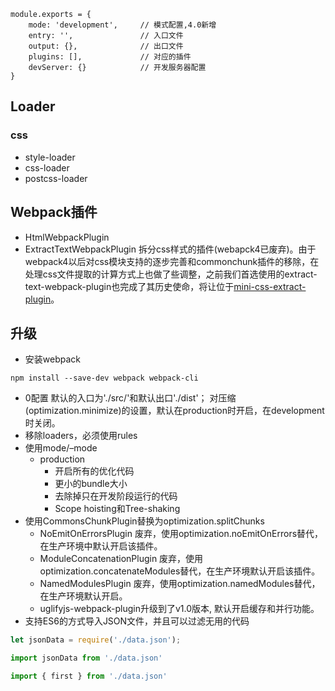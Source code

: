 
```
module.exports = {
    mode: 'development',     // 模式配置,4.0新增
    entry: '',               // 入口文件
    output: {},              // 出口文件
    plugins: [],             // 对应的插件
    devServer: {}            // 开发服务器配置
}
```

## Loader

### css

* style-loader
* css-loader
* postcss-loader

## Webpack插件

* HtmlWebpackPlugin
* ExtractTextWebpackPlugin 拆分css样式的插件(webapck4已废弃)。由于webpack4以后对css模块支持的逐步完善和commonchunk插件的移除，在处理css文件提取的计算方式上也做了些调整，之前我们首选使用的extract-text-webpack-plugin也完成了其历史使命，将让位于[mini-css-extract-plugin](https://github.com/webpack-contrib/mini-css-extract-plugin)。

## 升级
* 安装webpack
``` shell
npm install --save-dev webpack webpack-cli
```
* 0配置
默认的入口为'./src/'和默认出口'./dist'； 
对压缩(optimization.minimize)的设置，默认在production时开启，在development时关闭。
* 移除loaders，必须使用rules
* 使用mode/–mode
    * production
        * 开启所有的优化代码
        * 更小的bundle大小
        * 去除掉只在开发阶段运行的代码
        * Scope hoisting和Tree-shaking
* 使用CommonsChunkPlugin替换为optimization.splitChunks
    * NoEmitOnErrorsPlugin 废弃，使用optimization.noEmitOnErrors替代，在生产环境中默认开启该插件。
    * ModuleConcatenationPlugin 废弃，使用optimization.concatenateModules替代，在生产环境默认开启该插件。
    * NamedModulesPlugin 废弃，使用optimization.namedModules替代，在生产环境默认开启。
    * uglifyjs-webpack-plugin升级到了v1.0版本, 默认开启缓存和并行功能。
* 支持ES6的方式导入JSON文件，并且可以过滤无用的代码
``` js
let jsonData = require('./data.json');

import jsonData from './data.json'

import { first } from './data.json'
```